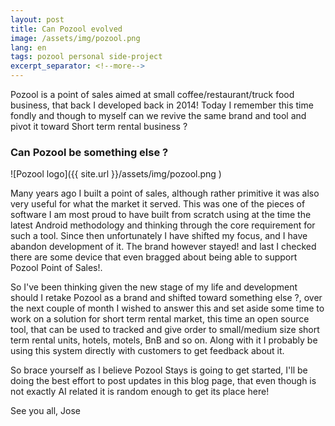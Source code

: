 ```yaml
---
layout: post
title: Can Pozool evolved
image: /assets/img/pozool.png
lang: en
tags: pozool personal side-project 
excerpt_separator: <!--more-->
---
```


Pozool is a point of sales aimed at small coffee/restaurant/truck food business, that back I developed back in 2014! Today I remember this time fondly and though to myself can we revive the same brand and tool and pivot it toward Short term rental business ?

<!--more-->


### Can Pozool be something else ? 


![Pozool logo]({{ site.url }}/assets/img/pozool.png )

Many years ago I built a point of sales, although rather primitive it was also very useful for what the market it served. This was one of the pieces of software I am most proud to have built from scratch using at the time the latest Android methodology and thinking through the core requirement for such a tool. Since then unfortunately I have shifted my focus, and I have abandon development of it. The brand however stayed! and last I checked there are some device that even bragged about being able to support Pozool Point of Sales!.

So I've been thinking given the new stage of my life and development should I retake Pozool as a brand and shifted toward something else ?, over the next couple of month I wished to answer this and set aside some time to work on a solution for short term rental market, this time an open source tool, that can be used to tracked and give order to small/medium size short term rental units, hotels, motels, BnB and so on. Along with it I probably be using this system directly with customers to get feedback about it. 

So brace yourself as I believe Pozool Stays is going to get started, I'll be doing the best effort to post updates in this blog page, that even though is not exactly AI related it is random enough to get its place here!

See you all, Jose
